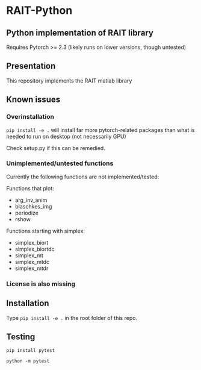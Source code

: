 # RAIT-Python
## Python implementation of RAIT library

Requires Pytorch >= 2.3 (likely runs on lower versions, though untested)

## Presentation

This repository implements the RAIT matlab library

## Known issues
### Overinstallation
`pip install -e .` will install far more pytorch-related packages than what is needed to run on desktop (not necessarily GPU)

Check setup.py if this can be remedied.
### Unimplemented/untested functions
Currently the following functions are not implemented/tested:

Functions that plot:
- arg_inv_anim
- blaschkes_img
- periodize
- rshow

Functions starting with simplex:
- simplex_biort
- simplex_biortdc
- simplex_mt
- simplex_mtdc
- simplex_mtdr

### License is also missing

## Installation

Type `pip install -e .` in the root folder of this repo.

## Testing

`pip install pytest`

`python -m pytest`




